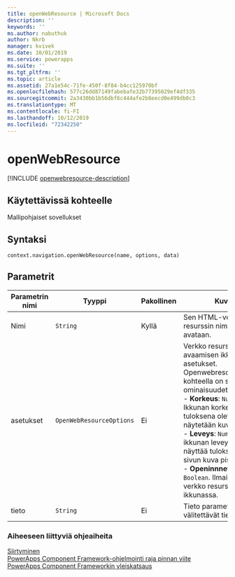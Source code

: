 ```yaml
---
title: openWebResource | Microsoft Docs
description: ''
keywords: ''
ms.author: nabuthuk
author: Nkrb
manager: kvivek
ms.date: 10/01/2019
ms.service: powerapps
ms.suite: ''
ms.tgt_pltfrm: ''
ms.topic: article
ms.assetid: 27a1e54c-71fe-450f-8f84-b4cc125970bf
ms.openlocfilehash: 577c26dd87149fabebafe32b77395029ef4df335
ms.sourcegitcommit: 2a3430bb1b56dbf6c444afe2b8eecd0e499db0c3
ms.translationtype: MT
ms.contentlocale: fi-FI
ms.lasthandoff: 10/12/2019
ms.locfileid: "72342250"
---
```

# <a name="openwebresource"></a>openWebResource

[!INCLUDE [openwebresource-description](includes/openwebresource-description.md)]

## <a name="available-for"></a>Käytettävissä kohteelle 

Mallipohjaiset sovellukset

## <a name="syntax"></a>Syntaksi

`context.navigation.openWebResource(name, options, data)`

## <a name="parameters"></a>Parametrit

| Parametrin nimi|Tyyppi|Pakollinen|Kuvaus|
| ------------- |----|--------|-----------|
|Nimi|`String`|Kyllä|Sen HTML-verkko resurssin nimi, joka avataan.|
|asetukset|`OpenWebResourceOptions`|Ei|Verkko resurssin avaamisen ikkuna-asetukset. Openwebresourctoptions-kohteella on seuraavat ominaisuudet:<br/>- **Korkeus**: `Number`. Ikkunan korkeus, jolloin tuloksena oleva sivu näytetään kuva pisteinä.<br/>- **Leveys**: `Number`. Sen ikkunan leveys, joka näyttää tuloksena olevan sivun kuva pisteinä.<br/>- **Openinnnewwindow**: `Boolean`. Ilmaisee, Avaanko verkko resurssi uudessa ikkunassa.|
|tieto|`String`|Ei|Tieto parametriin välitettävät tiedot.

### <a name="related-topics"></a>Aiheeseen liittyviä ohjeaiheita

[Siirtyminen](../navigation.md)<br/>
[PowerApps Component Framework-ohjelmointi raja pinnan viite](../../reference/index.md)<br/>
[PowerApps Component Frameworkin yleiskatsaus](../../overview.md)
